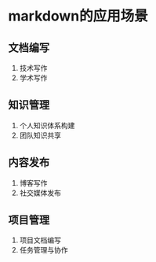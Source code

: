 # markdown的应用场景

## **文档编写**

1. 技术写作
2. 学术写作

## **知识管理**

1. 个人知识体系构建
2. 团队知识共享

## **内容发布**

1. 博客写作
2. 社交媒体发布

## **项目管理**

1. 项目文档编写
2. 任务管理与协作










